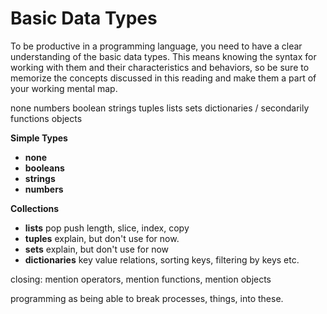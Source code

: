 [//]: <> (author: Benjamin White)
[//]: <> (type: content)
[//]: <> (time: 30)

# Basic Data Types

To be productive in a programming language, you need to have a clear understanding of the basic data types. This means knowing the syntax for working with them and their characteristics and behaviors, so be sure to memorize the concepts discussed in this reading and make them a part of your working mental map. 

none numbers boolean strings tuples lists sets dictionaries  / secondarily functions objects

**Simple Types**

- **none**
- **booleans**
- **strings**
- **numbers**

**Collections**

- **lists** pop push length, slice, index, copy
- **tuples** explain, but don't use for now. 
- **sets** explain, but don't use for now
- **dictionaries** key value relations, sorting keys, filtering by keys etc.

closing: mention operators, mention functions, mention objects

programming as being able to break processes, things, into these.

